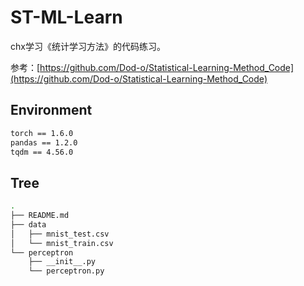 # ST-ML-Learn
chx学习《统计学习方法》的代码练习。

参考：[https://github.com/Dod-o/Statistical-Learning-Method_Code](https://github.com/Dod-o/Statistical-Learning-Method_Code)

## Environment
```bash
torch == 1.6.0
pandas == 1.2.0
tqdm == 4.56.0
```

## Tree
```bash
.
├── README.md
├── data
│   ├── mnist_test.csv
│   └── mnist_train.csv
└── perceptron
    ├── __init__.py
    └── perceptron.py
```
